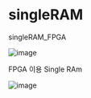 # singleRAM
singleRAM_FPGA

![image](https://user-images.githubusercontent.com/105381968/196094571-45b3506b-c908-4817-9302-15fa199a5889.png)


FPGA 이용 Single RAm

![image](https://user-images.githubusercontent.com/105381968/196094262-03ba3518-22e4-4ed2-8f0b-bf241eb2efb5.png)
